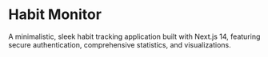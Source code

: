 # Habit Monitor

A minimalistic, sleek habit tracking application built with Next.js 14, featuring secure authentication, comprehensive statistics, and visualizations.